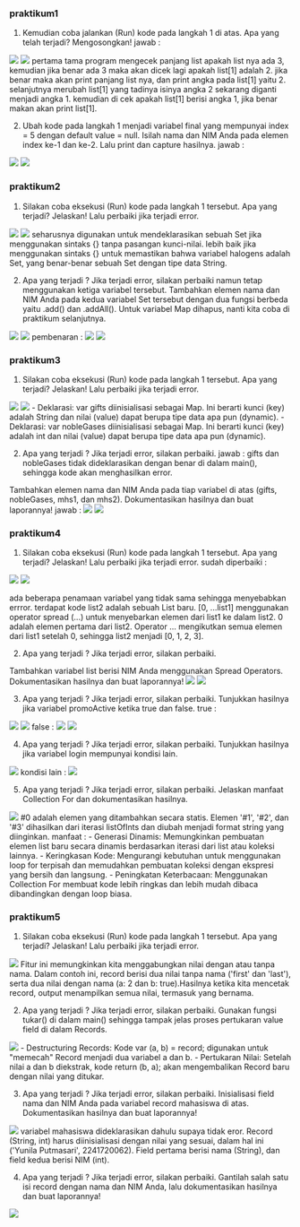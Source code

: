 ### praktikum1

1. Kemudian coba jalankan (Run) kode pada langkah 1 di atas. Apa yang telah terjadi? Mengosongkan!
jawab :
<img src= "img/prak1-langkah1-code.png">
<img src= "img/prak1-langkah1-output.png">
 pertama tama program mengecek panjang list apakah list nya ada 3, kemudian jika benar ada 3 maka akan dicek lagi apakah list[1] adalah 2. jika benar maka akan print panjang list nya, dan print angka pada list[1] yaitu 2.
selanjutnya merubah list[1] yang tadinya isinya angka 2 sekarang diganti menjadi angka 1. kemudian di cek apakah list[1] berisi angka 1, jika benar makan akan print list[1].

2. Ubah kode pada langkah 1 menjadi variabel final yang mempunyai index = 5 dengan default value = null. Isilah nama dan NIM Anda pada elemen index ke-1 dan ke-2. Lalu print dan capture hasilnya.
jawab :
<img src= "img/prak1-Langkah3-code.png">
<img src= "img/prak1-Langkah3-output.png">


### praktikum2
1. Silakan coba eksekusi (Run) kode pada langkah 1 tersebut. Apa yang terjadi? Jelaskan! Lalu perbaiki jika terjadi error.
<img src= "img/prak2-Langkah1-code.png">
<img src= "img/prak2-Langkah1-output.png">
seharusnya digunakan untuk mendeklarasikan sebuah Set jika menggunakan sintaks {} tanpa pasangan kunci-nilai. lebih baik jika menggunakan sintaks <String>{} untuk memastikan bahwa variabel halogens adalah Set<String>, yang benar-benar sebuah Set dengan tipe data String.

2. Apa yang terjadi ? Jika terjadi error, silakan perbaiki namun tetap menggunakan ketiga variabel tersebut. Tambahkan elemen nama dan NIM Anda pada kedua variabel Set tersebut dengan dua fungsi berbeda yaitu .add() dan .addAll(). Untuk variabel Map dihapus, nanti kita coba di praktikum selanjutnya.
<img src= "img/prak2-langkah3-code.png">
<img src= "img/prak2-langkah3-output.png">
pembenaran :
<img src= "img/pembenaran-prak2-langkah3.png">
<img src= "img/pembenaran-prak2-langkah3-output.png">

### praktikum3
1. Silakan coba eksekusi (Run) kode pada langkah 1 tersebut. Apa yang terjadi? Jelaskan! Lalu perbaiki jika terjadi error.
<img src= "img/prak3-langkah1-code.png">
<img src= "img/prak3-langkah1-output.png">
- Deklarasi: var gifts diinisialisasi sebagai Map<String, dynamic>. Ini berarti kunci (key) adalah String dan nilai (value) dapat berupa tipe data apa pun (dynamic).
- Deklarasi: var nobleGases diinisialisasi sebagai Map<int, dynamic>. Ini berarti kunci (key) adalah int dan nilai (value) dapat berupa tipe data apa pun (dynamic).

2. Apa yang terjadi ? Jika terjadi error, silakan perbaiki.
jawab :
gifts dan nobleGases tidak dideklarasikan dengan benar di dalam main(), sehingga kode akan menghasilkan error.

Tambahkan elemen nama dan NIM Anda pada tiap variabel di atas (gifts, nobleGases, mhs1, dan mhs2). Dokumentasikan hasilnya dan buat laporannya!
jawab :
<img src= "img/prak3-langkah2-code.png">
<img src= "img/prak3-langkah2-output.png">


### praktikum4
1. Silakan coba eksekusi (Run) kode pada langkah 1 tersebut. Apa yang terjadi? Jelaskan! Lalu perbaiki jika terjadi error.
sudah diperbaiki :
<img src= "img/prak4-langkah1-output.png">
<img src= "img/prak4-langkah1-code.png">

ada beberapa penamaan variabel yang tidak sama sehingga menyebabkan errror.
terdapat kode list2 adalah sebuah List baru.
[0, ...list1] menggunakan operator spread (...) untuk menyebarkan elemen dari list1 ke dalam list2.
0 adalah elemen pertama dari list2.
Operator ... mengikutkan semua elemen dari list1 setelah 0, sehingga list2 menjadi [0, 1, 2, 3].

2. Apa yang terjadi ? Jika terjadi error, silakan perbaiki.

Tambahkan variabel list berisi NIM Anda menggunakan Spread Operators. Dokumentasikan hasilnya dan buat laporannya!
<img src= "img/prak4-langkah2-code.png">
<img src= "img/prak4-langkah2-ouput.png">

3. Apa yang terjadi ? Jika terjadi error, silakan perbaiki. Tunjukkan hasilnya jika variabel promoActive ketika true dan false.
true :
<img src= "img/prak4-langkah3-code1.png">
<img src= "img/prak4-langkah3-output1.png">
false :
<img src= "img/prak4-langkah3-code2.png">
<img src= "img/prak4-langkah3-output2.png">

4. Apa yang terjadi ? Jika terjadi error, silakan perbaiki. Tunjukkan hasilnya jika variabel login mempunyai kondisi lain.
<img src= "img/prak4-langkah4-1.png">
kondisi lain :
<img src= "img/prak4-langkah4-2.png">

5. Apa yang terjadi ? Jika terjadi error, silakan perbaiki. Jelaskan manfaat Collection For dan dokumentasikan hasilnya.
<img src= "img/prak4-langkah5.png">
#0 adalah elemen yang ditambahkan secara statis.
Elemen '#1', '#2', dan '#3' dihasilkan dari iterasi listOfInts dan diubah menjadi format string yang diinginkan.
manfaat :
- Generasi Dinamis: Memungkinkan pembuatan elemen list baru secara dinamis berdasarkan iterasi dari list atau koleksi lainnya.
- Keringkasan Kode: Mengurangi kebutuhan untuk menggunakan loop for terpisah dan memudahkan pembuatan koleksi dengan ekspresi yang bersih dan langsung.
- Peningkatan Keterbacaan: Menggunakan Collection For membuat kode lebih ringkas dan lebih mudah dibaca dibandingkan dengan loop biasa.

### praktikum5
1. Silakan coba eksekusi (Run) kode pada langkah 1 tersebut. Apa yang terjadi? Jelaskan! Lalu perbaiki jika terjadi error.
<img src= "img/prak5-langkah1.png">
Fitur ini memungkinkan kita menggabungkan nilai dengan atau tanpa nama. Dalam contoh ini, record berisi dua nilai tanpa nama ('first' dan 'last'), serta dua nilai dengan nama (a: 2 dan b: true).Hasilnya ketika kita mencetak record, output menampilkan semua nilai, termasuk yang bernama.

2. Apa yang terjadi ? Jika terjadi error, silakan perbaiki. Gunakan fungsi tukar() di dalam main() sehingga tampak jelas proses pertukaran value field di dalam Records.
<img src= "img/prak5-langkah2.png">
- Destructuring Records: Kode var (a, b) = record; digunakan untuk "memecah" Record menjadi dua variabel a dan b.
- Pertukaran Nilai: Setelah nilai a dan b diekstrak, kode return (b, a); akan mengembalikan Record baru dengan nilai yang ditukar.

3. Apa yang terjadi ? Jika terjadi error, silakan perbaiki. Inisialisasi field nama dan NIM Anda pada variabel record mahasiswa di atas. Dokumentasikan hasilnya dan buat laporannya!
<img src= "img/prak5-langkah3.png">
variabel mahasiswa dideklarasikan dahulu supaya tidak eror. 
Record (String, int) harus diinisialisasi dengan nilai yang sesuai, dalam hal ini ('Yunila Putmasari', 2241720062).
Field pertama berisi nama (String), dan field kedua berisi NIM (int).

4. Apa yang terjadi ? Jika terjadi error, silakan perbaiki. Gantilah salah satu isi record dengan nama dan NIM Anda, lalu dokumentasikan hasilnya dan buat laporannya!
<img src= "img/prak5-langkah4.png">

